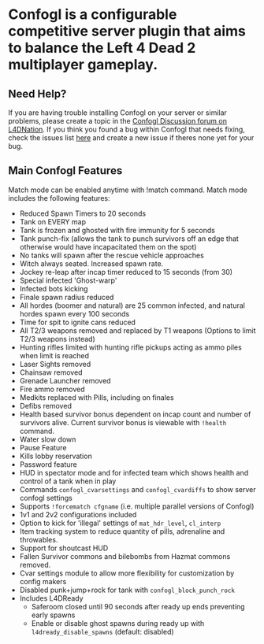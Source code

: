 # Confogl is a configurable competitive server plugin that aims to balance the Left 4 Dead 2 multiplayer gameplay. #

## Need Help? ##

If you are having trouble installing Confogl on your server or similar problems, please create a topic in the [Confogl Discussion forum on L4DNation](http://www.l4dnation.com/confogl-and-other-configs/).
If you think you found a bug within Confogl that needs fixing, check the issues list [here](http://code.google.com/p/confogl/issues/list) and create a new issue if theres none yet for your bug.

## Main Confogl Features ##

Match mode can be enabled anytime with !match command. Match mode includes the following features:

  * Reduced Spawn Timers to 20 seconds
  * Tank on EVERY map
  * Tank is frozen and ghosted with fire immunity for 5 seconds
  * Tank punch-fix (allows the tank to punch survivors off an edge that otherwise would have incapacitated them on the spot)
  * No tanks will spawn after the rescue vehicle approaches
  * Witch always seated.  Increased spawn rate.
  * Jockey re-leap after incap timer reduced to 15 seconds (from 30)
  * Special infected 'Ghost-warp'
  * Infected bots kicking
  * Finale spawn radius reduced
  * All hordes (boomer and natural) are 25 common infected, and natural hordes spawn every 100 seconds
  * Time for spit to ignite cans reduced
  * All T2/3 weapons removed and replaced by T1 weapons (Options to limit T2/3 weapons instead)
  * Hunting rifles limited with hunting rifle pickups acting as ammo piles when limit is reached
  * Laser Sights removed
  * Chainsaw removed
  * Grenade Launcher removed
  * Fire ammo removed
  * Medkits replaced with Pills, including on finales
  * Defibs removed
  * Health based survivor bonus dependent on incap count and number of survivors alive. Current survivor bonus is viewable with `!health` command.
  * Water slow down
  * Pause Feature
  * Kills lobby reservation
  * Password feature
  * HUD in spectator mode and for infected team which shows health and control of a tank when in play
  * Commands `confogl_cvarsettings` and `confogl_cvardiffs`  to show server confogl settings
  * Supports `!forcematch cfgname` (i.e. multiple parallel versions of Confogl)
  * 1v1 and 2v2 configurations included
  * Option to kick for 'illegal' settings of `mat_hdr_level`,  `cl_interp`
  * Item tracking system to reduce quantity of pills, adrenaline and throwables.
  * Support for shoutcast HUD
  * Fallen Survivor commons and bilebombs from Hazmat commons removed.
  * Cvar settings module to allow more flexibility for customization by config makers
  * Disabled punk+jump+rock for tank with `confogl_block_punch_rock`
  * Includes L4DReady
    * Saferoom closed until 90 seconds after ready up ends preventing early spawns
    * Enable or disable ghost spawns during ready up with `l4dready_disable_spawns` (default: disabled)